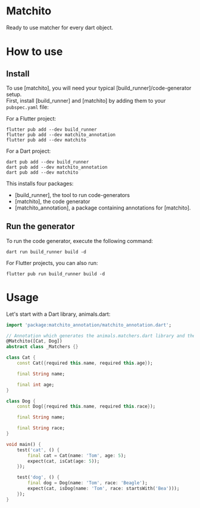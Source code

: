 # Matchito

Ready to use matcher for every dart object.

# How to use

## Install

To use [matchito], you will need your typical [build_runner]/code-generator setup.\
First, install [build_runner] and [matchito] by adding them to your `pubspec.yaml` file:

For a Flutter project:

```console
flutter pub add --dev build_runner
flutter pub add --dev matchito_annotation
flutter pub add --dev matchito
```

For a Dart project:

```console
dart pub add --dev build_runner
dart pub add --dev matchito_annotation
dart pub add --dev matchito
```

This installs four packages:

- [build_runner], the tool to run code-generators
- [matchito], the code generator
- [matchito_annotation], a package containing annotations for [matchito].

## Run the generator

To run the code generator, execute the following command:

```
dart run build_runner build -d
```

For Flutter projects, you can also run:

```
flutter pub run build_runner build -d
```

# Usage

Let's start with a Dart library, animals.dart:

```dart
import 'package:matchito_annotation/matchito_annotation.dart';

// Annotation which generates the animals.matchers.dart library and the isCat, isDog matcher functions.
@Matchito([Cat, Dog])
abstract class _Matchers {}

class Cat {
    const Cat({required this.name, required this.age});

    final String name;

    final int age;
}

class Dog {    
    const Dog({required this.name, required this.race});

    final String name;

    final String race;
}

void main() { 
    test('cat', () {
        final cat = Cat(name: 'Tom', age: 5);
        expect(cat, isCat(age: 5));
    });

    test('dog', () {
        final dog = Dog(name: 'Tom', race: 'Beagle');
        expect(cat, isDog(name: 'Tom', race: startsWith('Bea')));
    });
}
```